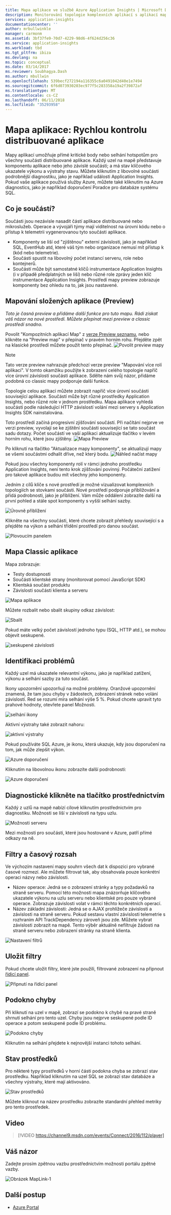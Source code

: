 ```yaml
---
title: Mapa aplikace ve službě Azure Application Insights | Microsoft Docs
description: Monitorování topologie komplexních aplikací s aplikací mapy
services: application-insights
documentationcenter: ''
author: mrbullwinkle
manager: carmonm
ms.assetid: 3bf37fe9-70d7-4229-98d6-4f624d256c36
ms.service: application-insights
ms.workload: tbd
ms.tgt_pltfrm: ibiza
ms.devlang: na
ms.topic: conceptual
ms.date: 03/14/2017
ms.reviewer: Soubhagya.Dash
ms.author: mbullwin
ms.openlocfilehash: 539becf272194a116355c6a0491042d40e1e7494
ms.sourcegitcommit: 6f6d073930203ec977f5c283358a19a2f39872af
ms.translationtype: MT
ms.contentlocale: cs-CZ
ms.lasthandoff: 06/11/2018
ms.locfileid: "35293958"
---
```

# <a name="application-map-triage-distributed-applications"></a>Mapa aplikace: Rychlou kontrolu distribuované aplikace
Mapy aplikací umožňuje přímé kritické body nebo selhání hotspotům pro všechny součásti distribuované aplikace. Každý uzel na mapě představuje komponentu aplikace nebo jeho závislé součásti; a má stav klíčového ukazatele výkonu a výstrahy stavu. Můžete kliknutím z libovolné součásti podrobnější diagnostiku, jako je například události Application Insights. Pokud vaše aplikace používá služby Azure, můžete také kliknutím na Azure diagnostics, jako je například doporučení Poradce pro databáze systému SQL.

## <a name="what-is-a-component"></a>Co je součástí?

Součásti jsou nezávisle nasadit částí aplikace distribuované nebo mikroslužeb. Operace a vývojáři týmy mají viditelnost na úrovni kódu nebo o přístup k telemetrii vygenerovanou tyto součásti aplikace. 

* Komponenty se liší od "zjištěnou" externí závislosti, jako je například SQL, EventHub atd, které váš tým nebo organizace nemusí mít přístup k (kód nebo telemetrie).
* Součásti spustit na libovolný počet instancí serveru, role nebo kontejnerů.
* Součástí může být samostatné klíčů instrumentace Application Insights (i v případě předplatných se liší) nebo různé role zprávy jeden klíč instrumentace Application Insights. Prostředí mapy preview zobrazuje komponenty bez ohledu na to, jak jsou nastavené.

## <a name="composite-application-map-preview"></a>Mapování složených aplikace (Preview)
*Toto je časná preview a přidáme další funkce pro tuto mapu. Rádi získat váš názor na nové prostředí. Můžete přepínat mezi preview a classic prostředí snadno.*

Povolit "Kompozitních aplikací Map" z [verze Preview seznamu](app-insights-previews.md), nebo klikněte na "Preview map" v přepínač v pravém horním rohu. Přejděte zpět na klasické prostředí můžete použít tento přepínač.
![Povolit preview mapy](media/app-insights-app-map/preview-from-classic.png)

>[!Note]
Tato verze preview nahrazuje předchozí verze preview "Mapování více rolí aplikací". V tomto okamžiku použijte k zobrazení celého topologie napříč více úrovní závislostí součásti aplikace. Sdělte nám svůj názor, přidáme podobná co classic mapy podporuje další funkce.

Topologie celou aplikaci můžete zobrazit napříč více úrovní součásti související aplikace. Součástí může být různé prostředky Application Insights, nebo různé role v jednom prostředku. Mapa aplikace vyhledá součásti podle následující HTTP závislostí volání mezi servery s Application Insights SDK nainstalována. 

Toto prostředí začíná progresivní zjišťování součástí. Při načítání nejprve ve verzi preview, vyvolají se ke zjištění součásti související se tato součást sadu dotazy. Počet součástí ve vaší aplikaci aktualizuje tlačítko v levém horním rohu, které jsou zjištěny. 
![Mapa Preview](media/app-insights-app-map/preview.png)

Po kliknutí na tlačítko "Aktualizace mapy komponenty", se aktualizují mapy se všemi součástmi odhalit dříve, než který bodu.
![Náhled načíst mapy](media/app-insights-app-map/components-loaded-hierarchical.png)

Pokud jsou všechny komponenty rolí v rámci jednoho prostředku Application Insights, není tento krok zjišťování povinný. Počáteční zatížení pro takové aplikace budou mít všechny jeho komponenty.

Jedním z cílů klíče s nové prostředí je možné vizualizovat komplexních topologiích se stovkami součásti. Nové prostředí podporuje přibližování a přidá podrobnosti, jako je přiblížení. Vám může oddálení zobrazíte další na první pohled a stále spot komponenty s vyšší selhání sazby. 

![Úrovně přiblížení](media/app-insights-app-map/zoom-levels.png)

Klikněte na všechny součásti, které chcete zobrazit přehledy související s a přejděte na výkon a selhání třídění prostředí pro danou součást.

![Plovoucím panelem](media/app-insights-app-map/preview-flyout.png)


## <a name="classic-application-map"></a>Mapa Classic aplikace

Mapa zobrazuje:

* Testy dostupnosti
* Součásti klientské strany (monitorovat pomocí JavaScript SDK)
* Klientská součást produktu
* Závislosti součásti klienta a serveru

![Mapa aplikace](./media/app-insights-app-map/02.png)

Můžete rozbalit nebo sbalit skupiny odkaz závislost:

![Sbalit](./media/app-insights-app-map/03.png)

Pokud máte velký počet závislostí jednoho typu (SQL, HTTP atd.), se mohou objevit seskupené. 

![seskupené závislosti](./media/app-insights-app-map/03-2.png)

## <a name="spot-problems"></a>Identifikaci problémů
Každý uzel má ukazatele relevantní výkonu, jako je například zatížení, výkonu a selhání sazby za tuto součást. 

Ikony upozornění upozorňují na možné problémy. Oranžové upozornění znamená, že tam jsou chyby v žádostech, zobrazení stránek nebo volání závislostí. Red se rozumí míra selhání výše 5 %. Pokud chcete upravit tyto prahové hodnoty, otevřete panel Možnosti.

![selhání ikony](./media/app-insights-app-map/04.png)

Aktivní výstrahy také zobrazit nahoru: 

![aktivní výstrahy](./media/app-insights-app-map/05.png)

Pokud používáte SQL Azure, je ikonu, která ukazuje, kdy jsou doporučení na tom, jak může zlepšit výkon. 

![Azure doporučení](./media/app-insights-app-map/06.png)

Kliknutím na libovolnou ikonu zobrazíte další podrobnosti:

![Azure doporučení](./media/app-insights-app-map/07.png)

## <a name="diagnostic-click-through"></a>Diagnostické klikněte na tlačítko prostřednictvím
Každý z uzlů na mapě nabízí cílové kliknutím prostřednictvím pro diagnostiku. Možnosti se liší v závislosti na typu uzlu.

![Možnosti serveru](./media/app-insights-app-map/09.png)

Mezi možnosti pro součásti, které jsou hostované v Azure, patří přímé odkazy na ně.

## <a name="filters-and-time-range"></a>Filtry a časový rozsah
Ve výchozím nastavení mapy souhrn všech dat k dispozici pro vybrané časové rozmezí. Ale můžete filtrovat tak, aby obsahovala pouze konkrétní operaci názvy nebo závislosti.

* Název operace: Jedná se o zobrazení stránky a typy požadavků na straně serveru. Pomocí této možnosti mapa znázorňuje klíčového ukazatele výkonu na uzlu serveru nebo klientské pro pouze vybrané operace. Zobrazuje závislosti volat v rámci těchto konkrétních operací.
* Název základní závislosti: Jedná se o AJAX prohlížeče závislosti a závislosti na straně serveru. Pokud sestavu vlastní závislosti telemetrie s rozhraním API TrackDependency zároveň jsou zde. Můžete vybrat závislosti zobrazit na mapě. Tento výběr aktuálně nefiltruje žádosti na straně serveru nebo zobrazení stránky na straně klienta.

![Nastavení filtrů](./media/app-insights-app-map/11.png)

## <a name="save-filters"></a>Uložit filtry
Pokud chcete uložit filtry, které jste použili, filtrované zobrazení na připnout [řídicí panel](app-insights-dashboards.md).

![Připnutí na řídicí panel](./media/app-insights-app-map/12.png)

## <a name="error-pane"></a>Podokno chyby
Při kliknutí na uzel v mapě, zobrazí se podokno k chybě na pravé straně shrnutí selhání pro tento uzel. Chyby jsou nejprve seskupené podle ID operace a potom seskupené podle ID problému.

![Podokno chyby](./media/app-insights-app-map/error-pane.png)

Kliknutím na selhání přejdete k nejnovější instanci tohoto selhání.

## <a name="resource-health"></a>Stav prostředků
Pro některé typy prostředků v horní části podokna chyba se zobrazí stav prostředku. Například kliknutím na uzel SQL se zobrazí stav databáze a všechny výstrahy, které mají aktivováno.

![Stav prostředků](./media/app-insights-app-map/resource-health.png)

Můžete kliknout na název prostředku zobrazíte standardní přehled metriky pro tento prostředek.

## <a name="video"></a>Video

> [!VIDEO https://channel9.msdn.com/events/Connect/2016/112/player] 

## <a name="feedback"></a>Váš názor
Zadejte prosím zpětnou vazbu prostřednictvím možnosti portálu zpětné vazby.

![Obrázek MapLink-1](./media/app-insights-app-map/13.png)


## <a name="next-steps"></a>Další postup

* [Azure Portal](https://portal.azure.com)
